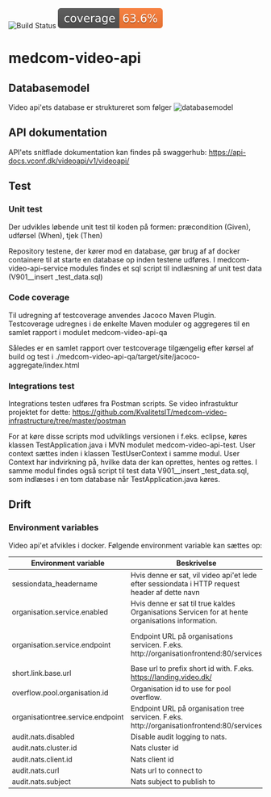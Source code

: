 
![Build Status](https://github.com/KvalitetsIT/medcom-video-api/workflows/Java%20CI%20with%20Maven/badge.svg) ![Test Coverage](.github/badges/jacoco.svg)


# medcom-video-api
## Databasemodel 
Video api'ets database er struktureret som følger
![databasemodel](/medcom-video-api-qa/docs/database.png)

## API dokumentation
API'ets snitflade dokumentation kan findes på swaggerhub:
https://api-docs.vconf.dk/videoapi/v1/videoapi/

## Test
### Unit test
Der udvikles løbende unit test til koden på formen: præcondition (Given), udførsel (When), tjek (Then)

Repository testene, der kører mod en database, gør brug af af docker containere til at starte en database op inden testene udføres. I medcom-video-api-service modules findes et sql script til indlæsning af unit test data (V901__insert _test_data.sql)

### Code coverage
Til udregning af testcoverage anvendes Jacoco Maven Plugin. Testcoverage udregnes i de enkelte Maven moduler og aggregeres til en samlet rapport i modulet medcom-video-api-qa

Således er en samlet rapport over testcoverage tilgængelig efter kørsel af build og test i
./medcom-video-api-qa/target/site/jacoco-aggregate/index.html

### Integrations test
Integrations testen udføres fra Postman scripts. Se video infrastuktur projektet for dette:
https://github.com/KvalitetsIT/medcom-video-infrastructure/tree/master/postman

For at køre disse scripts mod udviklings versionen i f.eks. eclipse, køres klassen TestApplication.java i MVN modulet medcom-video-api-test. User context sættes inden i klassen TestUserContext i samme modul. User Context har indvirkning på, hvilke data der kan oprettes, hentes og rettes. I samme modul findes også script til test data V901__insert _test_data.sql, som indlæses i en tom database når TestApplication.java køres.


## Drift
### Environment variables
Video api'et afvikles i docker. Følgende environment variable kan sættes op:

| Environment variable       | Beskrivelse                                                                                    |           Krævet / Default  |
| -------------------------- |------------------------------------------------------------------------------------------------| -----------------------------|
| sessiondata_headername     | Hvis denne er sat, vil video api'et lede efter sessiondata i HTTP request header af dette navn | Ikke krævet / Ingen default  |
|organisation.service.enabled| Hvis denne er sat til true kaldes Organisations Servicen for at hente organisations information.| Ikke krævet. Default false. |
|organisation.service.endpoint| Endpoint URL på organisations servicen. F.eks. http://organisationfrontend:80/services         | Ikke krævet. Skal være sat hvis organisation.service.enabled er sat til true. |
|short.link.base.url        | Base url to prefix short id with. F.eks. https://landing.video.dk/ | Krævet
|overflow.pool.organisation.id | Organisation id to use for pool overflow. | Krævet
|organisationtree.service.endpoint| Endpoint URL på organisation tree servicen. F.eks. http://organisationfrontend:80/services         | Krævet
|audit.nats.disabled         | Disable audit logging to nats. | No
| audit.nats.cluster.id      | Nats cluster id | Yes |
| audit.nats.client.id       | Nats client id | Yes |
| audit.nats.curl            | Nats url to connect to | Yes |
| audit.nats.subject         | Nats subject to publish to | Yes |